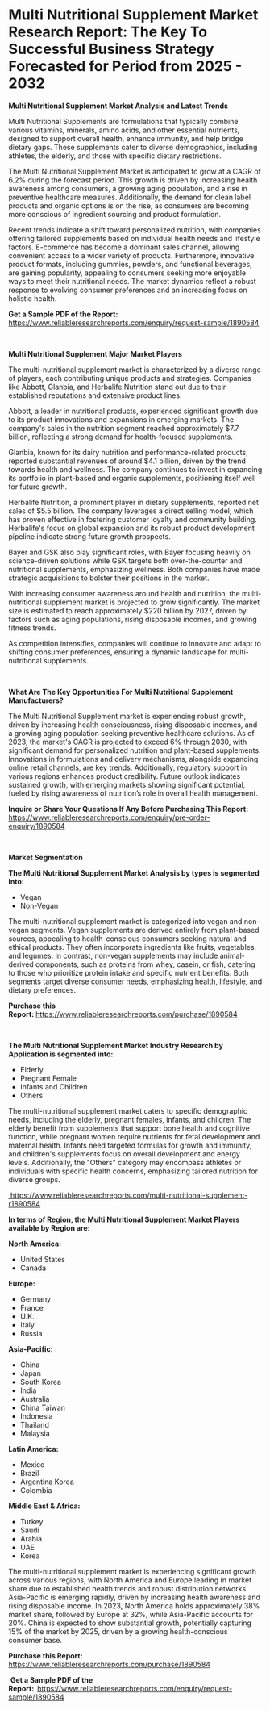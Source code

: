 <p><h1>Multi Nutritional Supplement Market Research Report: The Key To Successful Business Strategy Forecasted for Period from 2025 - 2032</h1></p><p><strong>Multi Nutritional Supplement Market Analysis and Latest Trends</strong></p>
<p><p>Multi Nutritional Supplements are formulations that typically combine various vitamins, minerals, amino acids, and other essential nutrients, designed to support overall health, enhance immunity, and help bridge dietary gaps. These supplements cater to diverse demographics, including athletes, the elderly, and those with specific dietary restrictions.</p><p>The Multi Nutritional Supplement Market is anticipated to grow at a CAGR of 6.2% during the forecast period. This growth is driven by increasing health awareness among consumers, a growing aging population, and a rise in preventive healthcare measures. Additionally, the demand for clean label products and organic options is on the rise, as consumers are becoming more conscious of ingredient sourcing and product formulation.</p><p>Recent trends indicate a shift toward personalized nutrition, with companies offering tailored supplements based on individual health needs and lifestyle factors. E-commerce has become a dominant sales channel, allowing convenient access to a wider variety of products. Furthermore, innovative product formats, including gummies, powders, and functional beverages, are gaining popularity, appealing to consumers seeking more enjoyable ways to meet their nutritional needs. The market dynamics reflect a robust response to evolving consumer preferences and an increasing focus on holistic health.</p></p>
<p><strong>Get a Sample PDF of the Report:&nbsp;</strong> <a href="https://www.reliableresearchreports.com/enquiry/request-sample/1890584?utm_campaign=2677&utm_medium=2&utm_source=Github&utm_content=ia&utm_term=19042025&utm_id=multi-nutritional-supplement">https://www.reliableresearchreports.com/enquiry/request-sample/1890584</a></p>
<p>&nbsp;</p>
<p><strong>Multi Nutritional Supplement Major Market Players</strong></p>
<p><p>The multi-nutritional supplement market is characterized by a diverse range of players, each contributing unique products and strategies. Companies like Abbott, Glanbia, and Herbalife Nutrition stand out due to their established reputations and extensive product lines.</p><p>Abbott, a leader in nutritional products, experienced significant growth due to its product innovations and expansions in emerging markets. The company's sales in the nutrition segment reached approximately $7.7 billion, reflecting a strong demand for health-focused supplements.</p><p>Glanbia, known for its dairy nutrition and performance-related products, reported substantial revenues of around $4.1 billion, driven by the trend towards health and wellness. The company continues to invest in expanding its portfolio in plant-based and organic supplements, positioning itself well for future growth.</p><p>Herbalife Nutrition, a prominent player in dietary supplements, reported net sales of $5.5 billion. The company leverages a direct selling model, which has proven effective in fostering customer loyalty and community building. Herbalife's focus on global expansion and its robust product development pipeline indicate strong future growth prospects.</p><p>Bayer and GSK also play significant roles, with Bayer focusing heavily on science-driven solutions while GSK targets both over-the-counter and nutritional supplements, emphasizing wellness. Both companies have made strategic acquisitions to bolster their positions in the market.</p><p>With increasing consumer awareness around health and nutrition, the multi-nutritional supplement market is projected to grow significantly. The market size is estimated to reach approximately $220 billion by 2027, driven by factors such as aging populations, rising disposable incomes, and growing fitness trends. </p><p>As competition intensifies, companies will continue to innovate and adapt to shifting consumer preferences, ensuring a dynamic landscape for multi-nutritional supplements.</p></p>
<p>&nbsp;</p>
<p><strong>What Are The Key Opportunities For Multi Nutritional Supplement Manufacturers?</strong></p>
<p><p>The Multi Nutritional Supplement market is experiencing robust growth, driven by increasing health consciousness, rising disposable incomes, and a growing aging population seeking preventive healthcare solutions. As of 2023, the market's CAGR is projected to exceed 6% through 2030, with significant demand for personalized nutrition and plant-based supplements. Innovations in formulations and delivery mechanisms, alongside expanding online retail channels, are key trends. Additionally, regulatory support in various regions enhances product credibility. Future outlook indicates sustained growth, with emerging markets showing significant potential, fueled by rising awareness of nutrition’s role in overall health management.</p></p>
<p><strong>Inquire or Share Your Questions If Any Before Purchasing This Report:</strong> <a href="https://www.reliableresearchreports.com/enquiry/pre-order-enquiry/1890584?utm_campaign=2677&utm_medium=2&utm_source=Github&utm_content=ia&utm_term=19042025&utm_id=multi-nutritional-supplement">https://www.reliableresearchreports.com/enquiry/pre-order-enquiry/1890584</a></p>
<p>&nbsp;</p>
<p><strong>Market Segmentation</strong></p>
<p><strong>The Multi Nutritional Supplement Market Analysis by types is segmented into:</strong></p>
<p><ul><li>Vegan</li><li>Non-Vegan</li></ul></p>
<p><p>The multi-nutritional supplement market is categorized into vegan and non-vegan segments. Vegan supplements are derived entirely from plant-based sources, appealing to health-conscious consumers seeking natural and ethical products. They often incorporate ingredients like fruits, vegetables, and legumes. In contrast, non-vegan supplements may include animal-derived components, such as proteins from whey, casein, or fish, catering to those who prioritize protein intake and specific nutrient benefits. Both segments target diverse consumer needs, emphasizing health, lifestyle, and dietary preferences.</p></p>
<p><strong>Purchase this Report:&nbsp;</strong><a href="https://www.reliableresearchreports.com/purchase/1890584?utm_campaign=2677&utm_medium=2&utm_source=Github&utm_content=ia&utm_term=19042025&utm_id=multi-nutritional-supplement">https://www.reliableresearchreports.com/purchase/1890584</a></p>
<p>&nbsp;</p>
<p><strong>The Multi Nutritional Supplement Market Industry Research by Application is segmented into:</strong></p>
<p><ul><li>Elderly</li><li>Pregnant Female</li><li>Infants and Children</li><li>Others</li></ul></p>
<p><p>The multi-nutritional supplement market caters to specific demographic needs, including the elderly, pregnant females, infants, and children. The elderly benefit from supplements that support bone health and cognitive function, while pregnant women require nutrients for fetal development and maternal health. Infants need targeted formulas for growth and immunity, and children's supplements focus on overall development and energy levels. Additionally, the "Others" category may encompass athletes or individuals with specific health concerns, emphasizing tailored nutrition for diverse groups.</p></p>
<p><a href="https://www.reliableresearchreports.com/multi-nutritional-supplement-r1890584?utm_campaign=2677&utm_medium=2&utm_source=Github&utm_content=ia&utm_term=19042025&utm_id=multi-nutritional-supplement">&nbsp;https://www.reliableresearchreports.com/multi-nutritional-supplement-r1890584</a></p>
<p><strong>In terms of Region, the Multi Nutritional Supplement Market Players available by Region are:</strong></p>
<p>
    <p> <strong> North America: </strong>
        <ul>
            <li>United States</li>
            <li>Canada</li>
        </ul>
        </p> 
    <p> <strong> Europe: </strong>
        <ul>
            <li>Germany</li>
            <li>France</li>
            <li>U.K.</li>
            <li>Italy</li>
            <li>Russia</li>
        </ul>
        </p> 
    <p> <strong> Asia-Pacific: </strong>
        <ul>
            <li>China</li>
            <li>Japan</li>
            <li>South Korea</li>
            <li>India</li>
            <li>Australia</li>
            <li>China Taiwan</li>
            <li>Indonesia</li>
            <li>Thailand</li>
            <li>Malaysia</li>
        </ul>
        </p> 
    <p> <strong> Latin America: </strong>
        <ul>
            <li>Mexico</li>
            <li>Brazil</li>
            <li>Argentina Korea</li>
            <li>Colombia</li>
        </ul>
        </p> 
    <p> <strong> Middle East & Africa: </strong>
        <ul>
            <li>Turkey</li>
            <li>Saudi</li>
            <li>Arabia</li>
            <li>UAE</li>
            <li>Korea</li>
        </ul>
    </p>
    </p>
<p><p>The multi-nutritional supplement market is experiencing significant growth across various regions, with North America and Europe leading in market share due to established health trends and robust distribution networks. Asia-Pacific is emerging rapidly, driven by increasing health awareness and rising disposable income. In 2023, North America holds approximately 38% market share, followed by Europe at 32%, while Asia-Pacific accounts for 20%. China is expected to show substantial growth, potentially capturing 15% of the market by 2025, driven by a growing health-conscious consumer base.</p></p>
<p><strong>Purchase this Report: </strong><a href="https://www.reliableresearchreports.com/purchase/1890584?utm_campaign=2677&utm_medium=2&utm_source=Github&utm_content=ia&utm_term=19042025&utm_id=multi-nutritional-supplement">https://www.reliableresearchreports.com/purchase/1890584</a></p>
<p>&nbsp;<strong>Get a Sample PDF of the Report:&nbsp;&nbsp;</strong><a href="https://www.reliableresearchreports.com/enquiry/request-sample/1890584?utm_campaign=2677&utm_medium=2&utm_source=Github&utm_content=ia&utm_term=19042025&utm_id=multi-nutritional-supplement">https://www.reliableresearchreports.com/enquiry/request-sample/1890584</a></p>
<p><strong></strong></p>
<p><p></p><p></p><p></p></p>